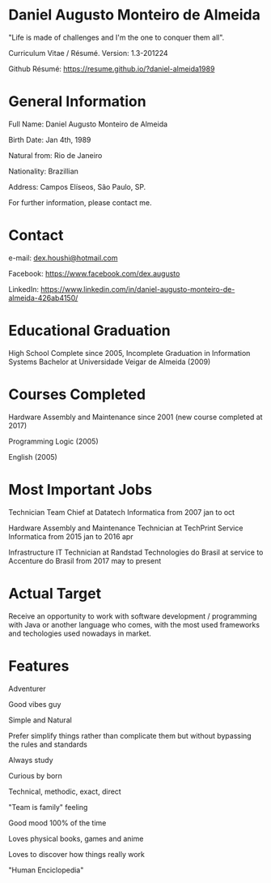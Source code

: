 # Daniel Augusto Monteiro de Almeida

"Life is made of challenges and I'm the one to conquer them all".

Curriculum Vitae / Résumé. Version: 1.3-201224

Github Résumé: https://resume.github.io/?daniel-almeida1989


# General Information

Full Name: Daniel Augusto Monteiro de Almeida

Birth Date: Jan 4th, 1989

Natural from: Rio de Janeiro

Nationality: Brazillian


Address: Campos Elíseos, São Paulo, SP.

For further information, please contact me.


# Contact

e-mail: dex.houshi@hotmail.com

Facebook: https://www.facebook.com/dex.augusto

LinkedIn: https://www.linkedin.com/in/daniel-augusto-monteiro-de-almeida-426ab4150/


# Educational Graduation

High School Complete since 2005, Incomplete Graduation in Information Systems Bachelor at Universidade Veigar de Almeida (2009)


# Courses Completed

Hardware Assembly and Maintenance since 2001 (new course completed at 2017)

Programming Logic (2005)

English (2005)


# Most Important Jobs

Technician Team Chief at Datatech Informatica from 2007 jan to oct

Hardware Assembly and Maintenance Technician at TechPrint Service Informatica from 2015 jan to 2016 apr

Infrastructure IT Technician at Randstad Technologies do Brasil at service to Accenture do Brasil from 2017 may to present


# Actual Target

Receive an opportunity to work with software development / programming with Java or another language who comes, with the most
used frameworks and techologies used nowadays in market.


# Features

Adventurer

Good vibes guy

Simple and Natural

Prefer simplify things rather than complicate them but without bypassing the rules and standards

Always study

Curious by born

Technical, methodic, exact, direct

"Team is family" feeling

Good mood 100% of the time

Loves physical books, games and anime

Loves to discover how things really work

"Human Enciclopedia"
